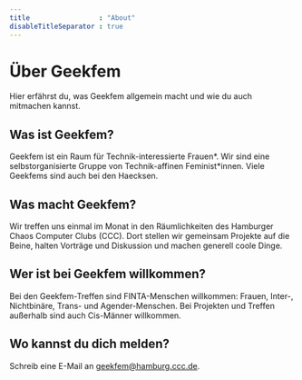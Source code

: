 ```yaml
---
title                 : "About"
disableTitleSeparator : true
---
```


# Über Geekfem

Hier erfährst du, was Geekfem allgemein macht und wie du auch mitmachen kannst. 

## Was ist Geekfem?

Geekfem ist ein Raum für Technik-interessierte Frauen\*. Wir sind eine selbstorganisierte Gruppe von Technik-affinen Feminist\*innen. Viele Geekfems sind auch bei den Haecksen.


## Was macht Geekfem?

Wir treffen uns einmal im Monat in den Räumlichkeiten des Hamburger Chaos Computer Clubs (CCC). Dort stellen wir gemeinsam Projekte auf die Beine, halten Vorträge und Diskussion und machen generell coole Dinge. 


## Wer ist bei Geekfem willkommen? 

Bei den Geekfem-Treffen sind FINTA-Menschen willkommen: Frauen, Inter-, Nichtbinäre, Trans- und Agender-Menschen. Bei Projekten und Treffen außerhalb sind auch Cis-Männer willkommen.  


## Wo kannst du dich melden?

Schreib eine E-Mail an <geekfem@hamburg.ccc.de>. 